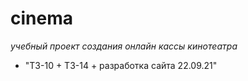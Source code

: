 # cinema
*учебный проект создания онлайн кассы кинотеатра*

- "ТЗ-10 + ТЗ-14 + разработка сайта 22.09.21"